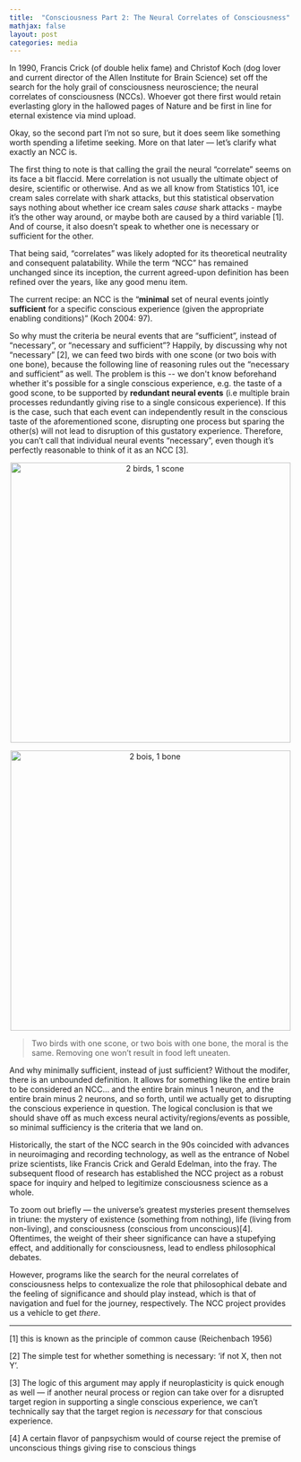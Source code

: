```yaml
---
title:  "Consciousness Part 2: The Neural Correlates of Consciousness"
mathjax: false
layout: post
categories: media
---
```


In 1990, Francis Crick (of double helix fame) and Christof Koch (dog lover and current director of the Allen Institute for Brain Science) set off the search for the holy grail of consciousness neuroscience; the neural correlates of consciousness (NCCs). Whoever got there first would retain everlasting glory in the hallowed pages of Nature and be first in line for eternal existence via mind upload.

Okay, so the second part I’m not so sure, but it does seem like something worth spending a lifetime seeking. More on that later — let’s clarify what exactly an NCC is.

The first thing to note is that calling the grail the neural “correlate” seems on its face a bit flaccid. Mere correlation is not usually the ultimate object of desire, scientific or otherwise. And as we all know from Statistics 101, ice cream sales correlate with shark attacks, but this statistical observation says nothing about whether ice cream sales *cause* shark attacks - maybe it’s the other way around, or maybe both are caused by a third variable [1]. And of course, it also doesn’t speak to whether one is necessary or sufficient for the other.

That being said, “correlates” was likely adopted for its theoretical neutrality and consequent palatability. While the term “NCC” has remained unchanged since its inception, the current agreed-upon definition has been refined over the years, like any good menu item. 

The current recipe: an NCC is the “**minimal** set of neural events jointly **sufficient** for a specific conscious experience (given the appropriate enabling conditions)” (Koch 2004: 97). 

So why must the criteria be neural events that are “sufficient”, instead of “necessary”, or “necessary and sufficient”? Happily, by discussing why not “necessary” [2], we can feed two birds with one scone (or two bois with one bone), because the following line of reasoning rules out the “necessary and sufficient” as well. The problem is this -- we don't know beforehand whether it's possible for a single conscious experience, e.g. the taste of a good scone, to be supported by **redundant neural events** (i.e multiple brain processes redundantly giving rise to a single consicous experience). If this is the case, such that each event can independently result in the conscious taste of the aforementioned scone, disrupting one process but sparing the other(s) will not lead to disruption of this gustatory experience. Therefore, you can’t call that individual neural events “necessary”, even though it’s perfectly reasonable to think of it as an NCC [3]. 

<p align="center">
  <img width="500" src="https://user-images.githubusercontent.com/49765705/184532078-07da33b7-4e63-491b-b750-eec15d315aea.png" alt="2 birds, 1 scone">
</p>

<p align="center">
  <img width="500" src="https://user-images.githubusercontent.com/49765705/184532086-6bd17f81-2dba-4d2a-8970-1eeb74b0b8d1.png" alt="2 bois, 1 bone">
</p>

> Two birds with one scone, or two bois with one bone, the moral is the same. Removing one won’t result in food left uneaten.
>

And why minimally sufficient, instead of just sufficient? Without the modifer, there is an unbounded definition. It allows for something like the entire brain to be considered an NCC… and the entire brain minus 1 neuron, and the entire brain minus 2 neurons, and so forth, until we actually get to disrupting the conscious experience in question. The logical conclusion is that we should shave off as much excess neural activity/regions/events as possible, so minimal sufficiency is the criteria that we land on.

Historically, the start of the NCC search in the 90s coincided with advances in neuroimaging and recording technology, as well as the entrance of Nobel prize scientists, like Francis Crick and Gerald Edelman, into the fray. The subsequent flood of research has established the NCC project as a robust space for inquiry and helped to legitimize consciousness science as a whole. 

To zoom out briefly — the universe’s greatest mysteries present themselves in triune: the mystery of existence (something from nothing), life (living from non-living), and consciousness (conscious from unconscious)[4]. Oftentimes, the weight of their sheer significance can have a stupefying effect, and additionally for consciousness, lead to endless philosophical debates. 

However, programs like the search for the neural correlates of consciousness helps to contexualize the role that philosophical debate and the feeling of significance and should play instead, which is that of navigation and fuel for the journey, respectively. The NCC project provides us a vehicle to get *there*.

---
[1] this is known as the principle of common cause (Reichenbach 1956) 

[2] The simple test for whether something is necessary: ‘if not X, then not Y’.

[3] The logic of this argument may apply if neuroplasticity is quick enough as well — if another neural process or region can take over for a disrupted target region in supporting a single conscious experience, we can’t technically say that the target region is *necessary* for that conscious experience.

[4] A certain flavor of panpsychism would of course reject the premise of unconscious things giving rise to conscious things
